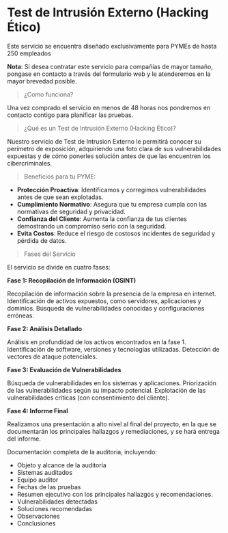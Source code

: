 # **Test de Intrusión Externo (Hacking Ético)**

Este servicio se encuentra diseñado exclusivamente para PYMEs de hasta 250 empleados 

**Nota**: Si desea contratar este servicio para compañías de mayor tamaño, pongase en contacto a través del formulario web y le atenderemos en la mayor brevedad posible.

> ¿Como funciona?

Una vez comprado el servicio en menos de 48 horas nos pondremos en contacto contigo para planificar las pruebas.

> ¿Qué es un Test de Intrusión Externo (Hacking Ético)?

Nuestro servicio de Test de Intrusion Externo le permitirá conocer su perímetro de exposición, adquiriendo una foto clara de sus vulnerabilidades expuestas y de cómo ponerles solución antes de que las encuentren los cibercriminales.

> Beneficios para tu PYME:

- **Protección Proactiva**: Identificamos y corregimos vulnerabilidades antes de que sean explotadas.
- **Cumplimiento Normativo**: Asegura que tu empresa cumpla con las normativas de seguridad y privacidad.
- **Confianza del Cliente**: Aumenta la confianza de tus clientes demostrando un compromiso serio con la seguridad.
- **Evita Costos**: Reduce el riesgo de costosos incidentes de seguridad y pérdida de datos.

>Fases del Servicio

El servicio se divide en cuatro fases:

**Fase 1: Recopilación de Información (OSINT)**

Recopilación de información sobre la presencia de la empresa en internet.
Identificación de activos expuestos, como servidores, aplicaciones y dominios.
Búsqueda de vulnerabilidades conocidas y configuraciones erróneas.

**Fase 2: Análisis Detallado**

Análisis en profundidad de los activos encontrados en la fase 1.
Identificación de software, versiones y tecnologías utilizadas.
Detección de vectores de ataque potenciales.

**Fase 3: Evaluación de Vulnerabilidades**

Búsqueda de vulnerabilidades en los sistemas y aplicaciones.
Priorización de las vulnerabilidades según su impacto potencial.
Explotación de las vulnerabilidades críticas (con consentimiento del cliente).

**Fase 4: Informe Final**

Realizamos una presentación a alto nivel al final del proyecto, en la que se documentarán los principales hallazgos y remediaciones, y se hará entrega del informe.

Documentación completa de la auditoría, incluyendo:

- Objeto y alcance de la auditoría
- Sistemas auditados
- Equipo auditor
- Fechas de las pruebas
- Resumen ejecutivo con los principales hallazgos y recomendaciones.
- Vulnerabilidades detectadas
- Soluciones recomendadas
- Observaciones
- Conclusiones
